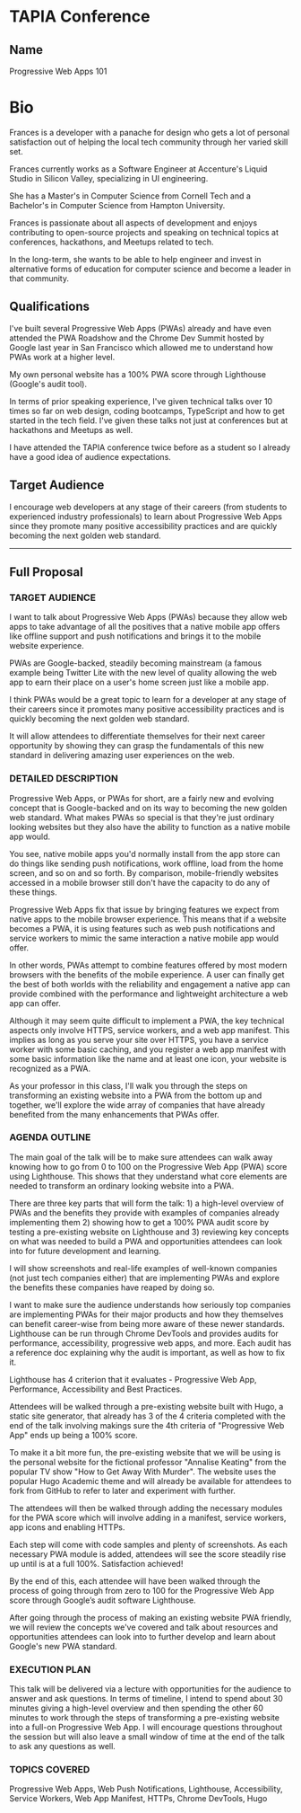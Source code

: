 # TAPIA Conference

## Name

Progressive Web Apps 101

# Bio

Frances is a developer with a panache for design who gets a lot of personal satisfaction out of helping the local tech community through her varied skill set.

Frances currently works as a Software Engineer at Accenture's Liquid Studio in Silicon Valley, specializing in UI engineering.

She has a Master's in Computer Science from Cornell Tech and a Bachelor's in Computer Science from Hampton University.

Frances is passionate about all aspects of development and enjoys contributing to open-source projects and speaking on technical topics at conferences, hackathons, and Meetups related to tech.

In the long-term, she wants to be able to help engineer and invest in alternative forms of education for computer science and become a leader in that community.

## Qualifications

I've built several Progressive Web Apps (PWAs) already and have even attended the PWA Roadshow and the Chrome Dev Summit hosted by Google last year in San Francisco which allowed me to understand how PWAs work at a higher level.

My own personal website has a 100% PWA score through Lighthouse (Google's audit tool).

In terms of prior speaking experience, I've given technical talks over 10 times so far on web design, coding bootcamps, TypeScript and how to get started in the tech field. I've given these talks not just at conferences but at hackathons and Meetups as well.

I have attended the TAPIA conference twice before as a student so I already have a good idea of audience expectations.

## Target Audience

I encourage web developers at any stage of their careers (from students to experienced industry professionals) to learn about Progressive Web Apps since they promote many positive accessibility practices and are quickly becoming the next golden web standard.

---

## Full Proposal

### TARGET AUDIENCE

I want to talk about Progressive Web Apps (PWAs) because they allow web apps to take advantage of all the positives that a native mobile app offers like offline support and push notifications and brings it to the mobile website experience.

PWAs are Google-backed, steadily becoming mainstream (a famous example being Twitter Lite with the new level of quality allowing the web app to earn their place on a user's home screen just like a mobile app.

I think PWAs would be a great topic to learn for a developer at any stage of their careers since it promotes many positive accessibility practices and is quickly becoming the next golden web standard.

It will allow attendees to differentiate themselves for their next career opportunity by showing they can grasp the fundamentals of this new standard in delivering amazing user experiences on the web.

### DETAILED DESCRIPTION

Progressive Web Apps, or PWAs for short, are a fairly new and evolving concept that is Google-backed and on its way to becoming the new golden web standard. What makes PWAs so special is that they're just ordinary looking websites but they also have the ability to function as a native mobile app would.

You see, native mobile apps you'd normally install from the app store can do things like sending push notifications, work offline, load from the home screen, and so on and so forth. By comparison, mobile-friendly websites accessed in a mobile browser still don't have the capacity to do any of these things.

Progressive Web Apps fix that issue by bringing features we expect from native apps to the mobile browser experience. This means that if a website becomes a PWA, it is using features such as web push notifications and service workers to mimic the same interaction a native mobile app would offer.

In other words, PWAs attempt to combine features offered by most modern browsers with the benefits of the mobile experience. A user can finally get the best of both worlds with the reliability and engagement a native app can provide combined with the performance and lightweight architecture a web app can offer.

Although it may seem quite difficult to implement a PWA, the key technical aspects only involve HTTPS, service workers, and a web app manifest.
This implies as long as you serve your site over HTTPS, you have a service worker with some basic caching, and you register a web app manifest with some basic information like the name and at least one icon, your website is recognized as a PWA.

As your professor in this class, I'll walk you through the steps on transforming an existing website into a PWA from the bottom up and together, we'll explore the wide array of companies that have already benefited from the many enhancements that PWAs offer.

### AGENDA OUTLINE

The main goal of the talk will be to make sure attendees can walk away knowing how to go from 0 to 100 on the Progressive Web App (PWA) score using Lighthouse. This shows that they understand what core elements are needed to transform an ordinary looking website into a PWA.

There are three key parts that will form the talk: 1) a high-level overview of PWAs and the benefits they provide with examples of companies already implementing them 2) showing how to get a 100% PWA audit score by testing a pre-existing website on Lighthouse and 3) reviewing key concepts on what was needed to build a PWA and opportunities attendees can look into for future development and learning.

I will show screenshots and real-life examples of well-known companies (not just tech companies either) that are implementing PWAs and explore the benefits these companies have reaped by doing so.

I want to make sure the audience understands how seriously top companies are implementing PWAs for their major products and how they themselves can benefit career-wise from being more aware of these newer standards.
Lighthouse can be run through Chrome DevTools and provides audits for performance, accessibility, progressive web apps, and more. Each audit has a reference doc explaining why the audit is important, as well as how to fix it.

Lighthouse has 4 criterion that it evaluates - Progressive Web App, Performance, Accessibility and Best Practices.

Attendees will be walked through a pre-existing website built with Hugo, a static site generator, that already has 3 of the 4 criteria completed with the end of the talk involving makings sure the 4th criteria of "Progressive Web App" ends up being a 100% score.

To make it a bit more fun, the pre-existing website that we will be using is the personal website for the fictional professor "Annalise Keating" from the popular TV show "How to Get Away With Murder".
The website uses the popular Hugo Academic theme and will already be available for attendees to fork from GitHub to refer to later and experiment with further.

The attendees will then be walked through adding the necessary modules for the PWA score which will involve adding in a manifest, service workers, app icons and enabling HTTPs.

Each step will come with code samples and plenty of screenshots. As each necessary PWA module is added, attendees will see the score steadily rise up until is at a full 100%. Satisfaction achieved!

By the end of this, each attendee will have been walked through the process of going through from zero to 100 for the Progressive Web App score through Google’s audit software Lighthouse.

After going through the process of making an existing website PWA friendly, we will review the concepts we've covered and talk about resources and opportunities attendees can look into to further develop and learn about Google's new PWA standard.

### EXECUTION PLAN

This talk will be delivered via a lecture with opportunities for the audience to answer and ask questions.
In terms of timeline, I intend to spend about 30 minutes giving a high-level overview and then spending the other 60 minutes to work through the steps of transforming a pre-existing website into a full-on Progressive Web App.
I will encourage questions throughout the session but will also leave a small window of time at the end of the talk to ask any questions as well.

### TOPICS COVERED

Progressive Web Apps, Web Push Notifications, Lighthouse, Accessibility, Service Workers, Web App Manifest, HTTPs, Chrome DevTools, Hugo
